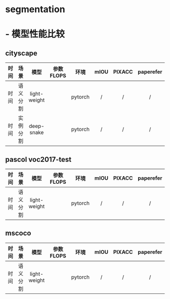 # segmentation

# - 模型性能比较

## cityscape

|时间  | 场景     | 模型       |参数FLOPS  | 环境    |mIOU|PIXACC|paperefer|
| :-:     | :-:        | :-:             | :-:                     | :-:         | :-:       | :-:       | :-:       | 
|时间  | 语义分割 | light-weight |           | pytorch    | /     | /     |/     |
|时间  | 实例分割 | deep-snake |           | pytorch    | /     | /     |/     |



## pascol voc2017-test

|时间  | 场景     | 模型       |参数FLOPS  | 环境    |mIOU|PIXACC|paperefer|
| :-:     | :-:        | :-:             | :-:                     | :-:         | :-:       | :-:       | :-:       | 
|时间  | 语义分割 | light-weight |           | pytorch    | /     | /     |/     |


## mscoco

|时间  | 场景     | 模型       |参数FLOPS  | 环境    |mIOU|PIXACC|paperefer|
| :-:     | :-:        | :-:             | :-:                     | :-:         | :-:       | :-:       | :-:       | 
|时间  | 语义分割 | light-weight |           | pytorch    | /     | /     |/     |


